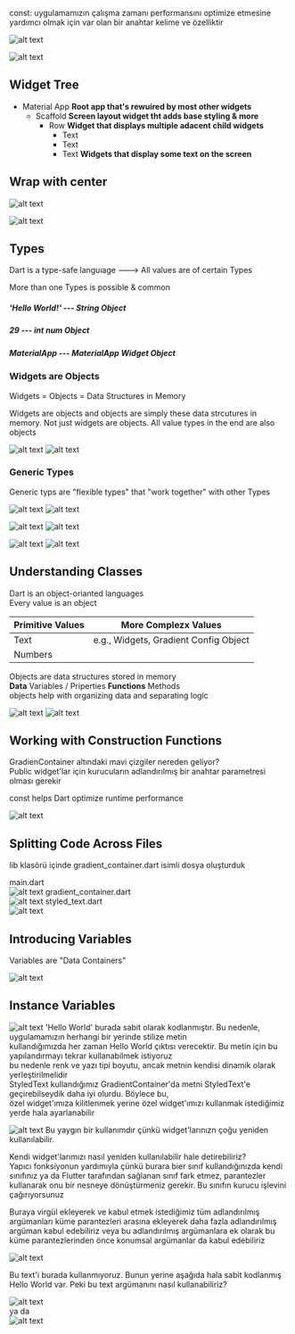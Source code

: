 const: uygulamamızın çalışma zamanı performansını optimize etmesine yardımcı olmak için var olan bir anahtar kelime ve özelliktir

![alt text](images/image-1.png)

![alt text](images/image-2.png)


## Widget Tree

- Material App       **Root app that's rewuired by most other widgets**
  - Scaffold         **Screen layout widget tht adds base styling & more**
    - Row            **Widget that displays multiple adacent child widgets**
      - Text
      - Text
      - Text          **Widgets that display some text on the screen**



## Wrap with center

![alt text](images/image-3.png)

![alt text](images/image-4.png)


## Types

Dart is a type-safe languıage ---> All values are of certain Types

More than one Types is possible & common

##### 'Hello World!'  --- String Object
##### 29    ---  int num Object
##### MaterialApp --- MaterialApp Widget Object


### Widgets are Objects

Widgets = Objects = Data Structures in Memory

Widgets are objects and objects are simply these data strcutures in memory. Not just widgets are objects. All value types in the end are also objects


![alt text](images/image-5.png)
![alt text](images/image-6.png)

### Generic Types

Generic typs are "flexible types" that "work together" with other Types

![alt text](images/image-7.png)
![alt text](images/image-8.png)


![alt text](images/image-9.png)
![alt text](images/image-10.png)



![alt text](images/image-11.png)
![alt text](images/image-12.png)


## Understanding Classes

Dart is an object-orianted languages  
Every value is an object

|Primitive Values | More Complezx Values|
|-----------------|----------------------|
|Text|e.g., Widgets, Gradient Config Object|
|Numbers||

Objects are data structures stored in memory  
**Data** Variables / Priperties
**Functions** Methods  
objects help with organizing data and separating logic

![alt text](images/image-13.png)
![alt text](images/image-14.png)

## Working with Construction Functions

GradienContainer altındaki mavi çizgiler nereden geliyor?  
Public widget'lar için kurucuların adlandırılmış bir anahtar parametresi olması gerekir   

const helps Dart optimize runtime performance

![alt text](images/image-15.png)

## Splitting Code Across Files

lib klasörü içinde gradient_container.dart isimli dosya oluşturduk

main.dart  
![alt text](images/image-16.png)
gradient_container.dart  
![alt text](images/image-17.png)
styled_text.dart  
![alt text](images/image-18.png)

## Introducing Variables

Variables are "Data Containers"

![alt text](images/image-19.png)

## Instance Variables

![alt text](images/image-20.png)
'Hello World' burada sabit olarak kodlanmıştır. Bu nedenle, uygulamamızın herhangi bir yerinde stilize metin  
kullandığımızda her zaman Hello World çıktısı verecektir. Bu metin için bu yapılandırmayı tekrar kullanabilmek istiyoruz  
bu nedenle renk ve yazı tipi boyutu, ancak metnin kendisi dinamik olarak yerleştirilmelidir  
StyledText kullandığımız GradientContainer'da metni StyledText'e geçirebilseydik daha iyi olurdu. Böylece bu,  
özel widget'ımıza kilitlenmek yerine özel widget'ımızı kullanmak istediğimiz yerde hala ayarlanabilir   
  
![alt text](images/image-21.png)
Bu yaygın bir kullanımdır çünkü widget'larınızn çoğu yeniden kullanılabilir.   

Kendi widget'larımızı nasıl yeniden kullanılabilir hale detirebiliriz?  
Yapıcı fonksiyonun yardımıyla çünkü burara bier sınıf kullandığınızda kendi sınıfınız ya da Flutter tarafından sağlanan sınıf fark etmez, parantezler kullanarak onu bir nesneye dönüştürmeniz gerekir. Bu sınıfın kurucu işlevini çağırıyorsunuz  

Buraya virgül ekleyerek ve kabul etmek istediğimiz tüm adlandırılmış argümanları küme parantezleri arasına ekleyerek daha fazla adlandırılmış argüman kabul edebiliriz veya bu adlandırılmış argümanlara ek olarak bu küme parantezlerinden önce konumsal argümanlar da kabul edebiliriz  

![alt text](images/image-22.png)  

Bu text'i burada kullanmıyoruz. Bunun yerine aşağıda hala sabit kodlanmış Hello World var. Peki bu text argümanını nasıl kullanabiliriz?  

![alt text](images/image-23.png)  
ya da   
![alt text](images/image-24.png)  